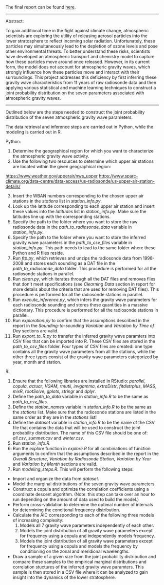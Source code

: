 The final report can be found [here](https://github.com/williamfried/Joint-Probability-Distribution-of-Atmospheric-Gravity-Wave-Parameters/blob/master/final%20report.pdf).

_________

Abstract: 

To gain additional time in the fight against climate change, atmospheric scientists are exploring the utility of releasing aerosol particles into the lower stratosphere to reflect incoming solar radiation. Unfortunately, these particles may simultaneously lead to the depletion of ozone levels and pose other environmental threats. To better understand these risks, scientists have developed an atmospheric transport and chemistry model to capture how these particles move around once released. However, in its current form, the model does not account for atmospheric gravity waves, which strongly influence how these particles move and interact with their surroundings. This project addresses this deficiency by first inferring these gravity wave characteristics from 11 years of raw radiosonde data and then applying various statistical and machine learning techniques to construct a joint probability distribution on the seven parameters associated with atmospheric gravity waves.

_________

Outlined below are the steps needed to construct the joint probability distribution of the seven atmospheric gravity wave parameters.

The data retrieval and inference steps are carried out in Python, while the modeling is carried out in R. 

Python:
1. Determine the geographical region for which you want to characterize the atmospheric gravity wave activity.
2. Use the following two resources to determine which upper air stations are located within the given geographical region:

https://www.weather.gov/upperair/nws_upper 
https://www.sparc-climate.org/data-centre/data-access/us-radiosonde/us-upper-air-station-details/

3. Insert the WBAN numbers corresponding to the chosen upper air stations in the _stations_ list in _station_info.py_.
4. Look up the latitude corresponding to each upper air station and insert these values into the _latitudes_ list in _station_info.py_. Make sure the latitudes line up with the corresponding stations.
5. Specify the path to the folder where you want to store the raw radiosonde data in the _path_to_radiosonde_data_ variable in _station_info.py_. 
6. Specify the path to the folder where you want to store the inferred gravity wave parameters in the _path_to_csv_files_ variable in _station_info.py_. This path needs to lead to the same folder where these Python and R files reside.
7. Run _ftp.py_, which retrieves and unzips the radiosonde data from 1998-2008 and stores each sounding as a DAT file in the _path_to_radiosonde_data_ folder. This procedure is performed for all the radiosonde stations in parallel.
8. Run _clean.py_, which iterates through all the DAT files and removes files that don't meet specifications (see _Clearning Data_ section in report for more details about the criteria that are used for removing DAT files). This procedure is performed for all the radiosonde stations in parallel.
9. Run _execute_inference.py_, which infers the gravity wave parameters for each radiosonde sounding and stores these quantities in a massive dictionary. This procedure is performed for all the radiosonde stations in parallel.
10. Run _exploration.py_ to confirm that the assumptions described in the report in the _Sounding-to-sounding Variation_ and _Variation by Time of Day_ sections are valid. 
11. Run _export_to_R.py_ to transfer the inferred gravity wave paramters into CSV files that can be imported into R. These CSV files are stored in the _path_to_csv_files_ folder. Four types of CSV files are created: one type contains all the gravity wave parameters from all the stations, while the other three types consist of the gravity wave parameters categorized by year, month and station.

R:
1. Ensure that the following libraries are installed in RStudio: _parallel_, _copula_, _actuar_, _VGAM_, _rmutil_, _invgamma_, _extraDistr_, _fitdistrplus_, _MASS_, _mixR_, _rootSolve_, _gplots_, _stringr_ and _dplyr_.
2. Define the _path_to_data_ variable in _station_info.R_ to be the same as _path_to_csv_files_. 
3. Define the _station_names_ variable in _station_info.R_ to be the same as the _stations_ list. Make sure that the radiosonde stations are listed in the same order as they are in the _stations_ list!
4. Define the _dataset_ variable in _station_info.R_ to be the name of the CSV file that contains the data that will be used to construct the joint probability distribution. The name of this CSV file should be one of: _all.csv_, _summer.csv_ and _winter.csv_. 
5. Run _station_info.R_. 
6. Run the _explore_ function in _explore.R_ for all combinations of function arguments to confirm that the assumptions described in the report in the _Overall Structure_, _Variation by Radiosonde Station_, _Variation by Year_ and _Variation by Month_ sections are valid. 
7. Run _modeling_steps.R_. This will perform the following steps:
  * Import and organize the data from _dataset_.
  * Model the marginal distributions of the seven gravity wave parameters.
  * Construct a copula and optimize the correlation coefficients using a coordinate descent algorithm. (Note: this step can take over an hour to run depending on the amount of data used to build the model.)
  * Perform cross-validation to determine the optimal number of intervals for determining the conditonal frequency distribution.
  * Calculate the AIC corresponding to each of the following three models of increasing complexity:
    1. Models all 7 gravity wave parameters independently of each other.
    2. Models the joint distribution of all gravity wave parameters except for frequency using a copula and independently models frequency. 
    3. Models the joint distribution of all gravity wave parameters except for frequency using a copula and models the frequency by conditioning on the zonal and meridional wavelengths. 
  * Draw a sample of a given size from the joint probability distribution and compare these samples to the empirical marginal distributions and correlation stuctures of the inferred gravity wave paramters. This sample is then stored in a CSV file where it can be analyzed to gain insight into the dynamics of the lower stratosphere.

